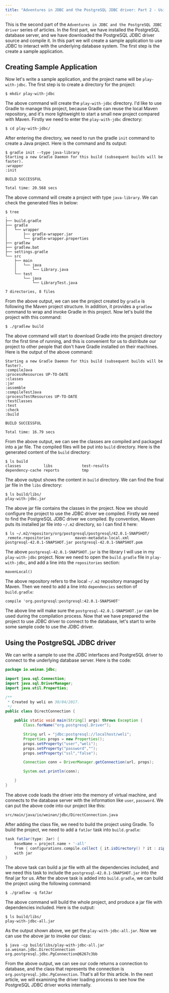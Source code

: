 ```yaml
---
title: "Adventures in JDBC and the PostgreSQL JDBC driver: Part 2 - Using JDBC driver to communicate with database server"
---
```


This is the second part of the `Adventures in JDBC and the PostgreSQL JDBC driver` series of articles. In the first part, we have installed the PostgreSQL database server, and we have downloaded the PostgreSQL JDBC driver source and compile it. In this part we will create a sample application to use JDBC to interact with the underlying database system. The first step is the create a sample application.
 
## Creating Sample Application

Now let's write a sample application, and the project name will be `play-with-jdbc`. The first step is to create a directory for the project:

```
$ mkdir play-with-jdbc
```

The above command will create the `play-with-jdbc` directory. I'd like to use Gradle to manage this project, because Gradle can reuse the local Maven repository, and it's more lightweight to start a small new project compared with Maven. Firstly we  need to enter the `play-with-jdbc` directory:

```
$ cd play-with-jdbc/
```

After entering the directory, we need to run the gradle `init` command to create a Java project. Here is the command and its output:

```
$ gradle init --type java-library
Starting a new Gradle Daemon for this build (subsequent builds will be faster).
:wrapper
:init

BUILD SUCCESSFUL

Total time: 20.568 secs
```

The above command will create a project with type `java-library`. We can check the generated files in below:

```
$ tree
.
├── build.gradle
├── gradle
│   └── wrapper
│       ├── gradle-wrapper.jar
│       └── gradle-wrapper.properties
├── gradlew
├── gradlew.bat
├── settings.gradle
└── src
    ├── main
    │   └── java
    │       └── Library.java
    └── test
        └── java
            └── LibraryTest.java

7 directories, 8 files
```

From the above output, we can see the project created by `gradle` is following the Maven project structure. In addition, it provides a `gradlew` command to wrap and invoke Gradle in this project.  Now let's build the project with this command:

```
$ ./gradlew build
```

The above command will start to download Gradle into the project directory for the first time of running, and this is convenient for us to distribute our project to other people that don't have Gradle installed on their machines. Here is the output of the above command:

```
Starting a new Gradle Daemon for this build (subsequent builds will be faster).
:compileJava
:processResources UP-TO-DATE
:classes
:jar
:assemble
:compileTestJava
:processTestResources UP-TO-DATE
:testClasses
:test
:check
:build

BUILD SUCCESSFUL

Total time: 16.79 secs
```

From the above output, we can see the classes are compiled and packaged into a jar file. The compiled files will be put into `build` directory. Here is the generated content of the `build` directory:

```
$ ls build
classes          libs             test-results
dependency-cache reports          tmp
```

The above output shows the content in `build` directory. We can find the final jar file in the `libs` directory:

```
$ ls build/libs/
play-with-jdbc.jar
```

The above jar file contains the classes in the project. Now we should configure the project to use the JDBC driver we compiled. Firstly we need to find the PostgreSQL JDBC driver we compiled. By convention, Maven puts its installed jar file into `~/.m2` directory, so I can find it here:

```
$ ls ~/.m2/repository/org/postgresql/postgresql/42.0.1-SNAPSHOT/
_remote.repositories           maven-metadata-local.xml       postgresql-42.0.1-SNAPSHOT.jar postgresql-42.0.1-SNAPSHOT.pom
```

The above `postgresql-42.0.1-SNAPSHOT.jar` is the library I will use in my `play-with-jdbc` project. Now we need to open the `build.gradle` file in `play-with-jdbc`, and add a line into the `repositories` section:

```
mavenLocal()
```

The above repository refers to the local `~/.m2` repository managed by Maven. Then we need to add a line into `dependencies` section of `build.gradle`:

```
compile 'org.postgresql:postgresql:42.0.1-SNAPSHOT'
```

The above line will make sure the `postgresql-42.0.1-SNAPSHOT.jar` can be used during the compilation process. Now that we have prepared the project to use JDBC driver to connect to the database, let's start to write some sample code to use the JDBC driver.

## Using the PostgreSQL JDBC driver

We can write a sample to use the JDBC interfaces and PostgreSQL driver to connect to the underlying database server. Here is the code:
 
```java
package io.weinan.jdbc;

import java.sql.Connection;
import java.sql.DriverManager;
import java.util.Properties;

/**
 * Created by weli on 30/04/2017.
 */
public class DirectConnection {

    public static void main(String[] args) throws Exception {
        Class.forName("org.postgresql.Driver");

        String url = "jdbc:postgresql://localhost/weli";
        Properties props = new Properties();
        props.setProperty("user","weli");
        props.setProperty("password","");
        props.setProperty("ssl","false");

        Connection conn = DriverManager.getConnection(url, props);

        System.out.println(conn);

    }
}
```

The above code loads the driver into the memory of virtual machine, and connects to the database server with the information like `user`, `password`. We can put the above code into our project like this:

```
src/main/java/io/weinan/jdbc/DirectConnection.java
```

After adding the class file, we need to build the project using Gradle. To build the project, we need to add a `fatJar` task into `build.gradle`:

```groovy
task fatJar(type: Jar) {
    baseName = project.name + '-all'
    from { configurations.compile.collect { it.isDirectory() ? it : zipTree(it) } }
    with jar
}
```

The above task can build a jar file with all the dependencies included, and we need this task to include the `postgresql-42.0.1-SNAPSHOT.jar` into the final jar for us. After the above task is added into `build.gradle`, we can build the project using the following command:

```
$ ./gradlew -q fatJar
```

The above command will build the whole project, and produce a jar file with dependencies included. Here is the output:

```
$ ls build/libs/
play-with-jdbc-all.jar
```

As the output shown above, we get the `play-with-jdbc-all.jar`. Now we can use the above jar to invoke our class:

```
$ java -cp build/libs/play-with-jdbc-all.jar io.weinan.jdbc.DirectConnection
org.postgresql.jdbc.PgConnection@6267c3bb
```

From the above output, we can see our code returns a connection to database, and the class that represents the connection is `org.postgresql.jdbc.PgConnection`. That's all for this article. In the next article, we will examining the driver loading process to see how the PostgreSQL JDBC driver works internally. 

